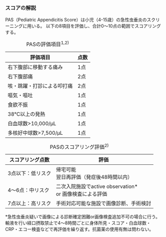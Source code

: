 
### スコアの解説
PAS（Pediatric Appendicitis Score）は小児（4-15歳）の急性虫垂炎のスクリーニングに用いる。
以下の8項目を評価し、合計0〜10点の範囲でスコアリングする。

<table>
  <caption>
    PASの評価項目<sup>1,2)</sup>
  </caption>
  <thead>
    <tr>
      <th>評価項目</th>
      <th>点数</th>
    </tr>
  </thead>
  <tbody>
    <tr>
      <td>右下腹部に移動する痛み</td>
      <td>1点</td>
    </tr>
    <tr>
      <td>右下腹部痛</td>
      <td>2点</td>
    </tr>
    <tr>
      <td>咳・跳躍・打診による叩打痛</td>
      <td>2点</td>
    </tr>
    <tr>
      <td>嘔気・嘔吐</td>
      <td>1点</td>
    </tr>
    <tr>
      <td>食欲不振</td>
      <td>1点</td>
    </tr>
    <tr>
      <td>38℃以上の発熱</td>
      <td>1点</td>
    </tr>
    <tr>
      <td>白血球数>10,000/μL</td>
      <td>1点</td>
    </tr>
    <tr>
      <td>多核好中球数>7,500/μL</td>
      <td>1点</td>
    </tr>
  </tbody>
</table>

<table>
  <caption>
    PASのスコアリング評価<sup>2)</sup>
  </caption>
  <thead>
    <tr>
      <th>スコアリング点数</th>
      <th>評価</th>
    </tr>
  </thead>
  <tbody>
    <tr>
      <td>3点以下：低リスク</td>
      <td>
      帰宅可能<br>
      翌日再評価（発症後48時間以内）
      </td>
    </tr>
    <tr>
      <td>4〜6点：中リスク</td>
      <td>
      二次入院施設でactive observation* <br>
      or 画像検査による評価
      </td>
    </tr>
    <tr>
      <td>7点以上：高リスク</td>
      <td>手術対応可能な施設で画像診断、手術検討</td>
    </tr>
  </tbody>
</table>
*急性虫垂炎疑いで画像による診断確定困難or画像検査追加不可の場合に行う。輸液を行い経口摂取禁止で4〜8時間ごとに身体所見・スコア・白血球数・CRP・エコー検査などで再評価を繰り返す。抗菌薬の使用有無は問わない。